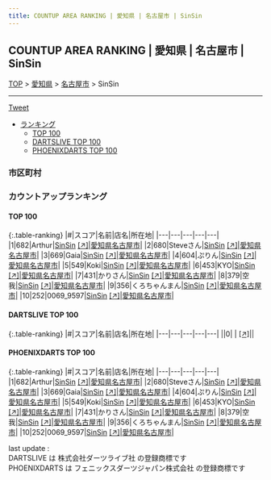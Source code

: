 ```yaml
---
title: COUNTUP AREA RANKING | 愛知県 | 名古屋市 | SinSin
---
```

## COUNTUP AREA RANKING | 愛知県 | 名古屋市 | SinSin

[TOP](/darts/rank/) > [愛知県](/darts/rank/愛知県/) > [名古屋市](/darts/rank/愛知県/名古屋市/) > SinSin

___

<a href="https://twitter.com/share?ref_src=twsrc%5Etfw" data-text="COUNTUP AREA RANKING | 愛知県名古屋市SinSin" class="twitter-share-button" data-hashtags="DARTSLIVE,PHOENIXDARTS,darts,ダーツ" data-show-count="false">Tweet</a>

* [ランキング](#カウントアップランキング)
    * [TOP 100](#top-100)
    * [DARTSLIVE TOP 100](#dartslive-top-100)
    * [PHOENIXDARTS TOP 100](#phoenixdarts-top-100)

### 市区町村

<ul>

</ul>

### カウントアップランキング

#### TOP 100



{:.table-ranking}
|#|スコア|名前|店名|所在地|
|---|---|---|---|---|
|1|682|<span class="rank-name-pd">Arthur</span>|<a href="/darts/rank/shops/89439.html">SinSin</a> <a href="https://vs.phoenixdarts.com/jp/shop/shopDetailInfo/s_89439?s_seq=89439">[↗]</a>|<a href="/darts/rank/愛知県/名古屋市">愛知県名古屋市</a>|
|2|680|<span class="rank-name-pd">Steveさん</span>|<a href="/darts/rank/shops/89439.html">SinSin</a> <a href="https://vs.phoenixdarts.com/jp/shop/shopDetailInfo/s_89439?s_seq=89439">[↗]</a>|<a href="/darts/rank/愛知県/名古屋市">愛知県名古屋市</a>|
|3|669|<span class="rank-name-pd">Gaia</span>|<a href="/darts/rank/shops/89439.html">SinSin</a> <a href="https://vs.phoenixdarts.com/jp/shop/shopDetailInfo/s_89439?s_seq=89439">[↗]</a>|<a href="/darts/rank/愛知県/名古屋市">愛知県名古屋市</a>|
|4|604|<span class="rank-name-pd">ぷりん</span>|<a href="/darts/rank/shops/89439.html">SinSin</a> <a href="https://vs.phoenixdarts.com/jp/shop/shopDetailInfo/s_89439?s_seq=89439">[↗]</a>|<a href="/darts/rank/愛知県/名古屋市">愛知県名古屋市</a>|
|5|549|<span class="rank-name-pd">Koki</span>|<a href="/darts/rank/shops/89439.html">SinSin</a> <a href="https://vs.phoenixdarts.com/jp/shop/shopDetailInfo/s_89439?s_seq=89439">[↗]</a>|<a href="/darts/rank/愛知県/名古屋市">愛知県名古屋市</a>|
|6|453|<span class="rank-name-pd">KYO</span>|<a href="/darts/rank/shops/89439.html">SinSin</a> <a href="https://vs.phoenixdarts.com/jp/shop/shopDetailInfo/s_89439?s_seq=89439">[↗]</a>|<a href="/darts/rank/愛知県/名古屋市">愛知県名古屋市</a>|
|7|431|<span class="rank-name-pd">かりさん</span>|<a href="/darts/rank/shops/89439.html">SinSin</a> <a href="https://vs.phoenixdarts.com/jp/shop/shopDetailInfo/s_89439?s_seq=89439">[↗]</a>|<a href="/darts/rank/愛知県/名古屋市">愛知県名古屋市</a>|
|8|379|<span class="rank-name-pd">空我</span>|<a href="/darts/rank/shops/89439.html">SinSin</a> <a href="https://vs.phoenixdarts.com/jp/shop/shopDetailInfo/s_89439?s_seq=89439">[↗]</a>|<a href="/darts/rank/愛知県/名古屋市">愛知県名古屋市</a>|
|9|356|<span class="rank-name-pd">くろちゃんまん</span>|<a href="/darts/rank/shops/89439.html">SinSin</a> <a href="https://vs.phoenixdarts.com/jp/shop/shopDetailInfo/s_89439?s_seq=89439">[↗]</a>|<a href="/darts/rank/愛知県/名古屋市">愛知県名古屋市</a>|
|10|252|<span class="rank-name-pd">0069_9597</span>|<a href="/darts/rank/shops/89439.html">SinSin</a> <a href="https://vs.phoenixdarts.com/jp/shop/shopDetailInfo/s_89439?s_seq=89439">[↗]</a>|<a href="/darts/rank/愛知県/名古屋市">愛知県名古屋市</a>|


#### DARTSLIVE TOP 100



{:.table-ranking}
|#|スコア|名前|店名|所在地|
|---|---|---|---|---|
||0|<span class="rank-name-dl"> </span>|<a href="/darts/rank/shops/.html"></a> <a href="">[↗]</a>|<a href="/darts/rank//"></a>|


#### PHOENIXDARTS TOP 100



{:.table-ranking}
|#|スコア|名前|店名|所在地|
|---|---|---|---|---|
|1|682|<span class="rank-name-pd">Arthur</span>|<a href="/darts/rank/shops/89439.html">SinSin</a> <a href="https://vs.phoenixdarts.com/jp/shop/shopDetailInfo/s_89439?s_seq=89439">[↗]</a>|<a href="/darts/rank/愛知県/名古屋市">愛知県名古屋市</a>|
|2|680|<span class="rank-name-pd">Steveさん</span>|<a href="/darts/rank/shops/89439.html">SinSin</a> <a href="https://vs.phoenixdarts.com/jp/shop/shopDetailInfo/s_89439?s_seq=89439">[↗]</a>|<a href="/darts/rank/愛知県/名古屋市">愛知県名古屋市</a>|
|3|669|<span class="rank-name-pd">Gaia</span>|<a href="/darts/rank/shops/89439.html">SinSin</a> <a href="https://vs.phoenixdarts.com/jp/shop/shopDetailInfo/s_89439?s_seq=89439">[↗]</a>|<a href="/darts/rank/愛知県/名古屋市">愛知県名古屋市</a>|
|4|604|<span class="rank-name-pd">ぷりん</span>|<a href="/darts/rank/shops/89439.html">SinSin</a> <a href="https://vs.phoenixdarts.com/jp/shop/shopDetailInfo/s_89439?s_seq=89439">[↗]</a>|<a href="/darts/rank/愛知県/名古屋市">愛知県名古屋市</a>|
|5|549|<span class="rank-name-pd">Koki</span>|<a href="/darts/rank/shops/89439.html">SinSin</a> <a href="https://vs.phoenixdarts.com/jp/shop/shopDetailInfo/s_89439?s_seq=89439">[↗]</a>|<a href="/darts/rank/愛知県/名古屋市">愛知県名古屋市</a>|
|6|453|<span class="rank-name-pd">KYO</span>|<a href="/darts/rank/shops/89439.html">SinSin</a> <a href="https://vs.phoenixdarts.com/jp/shop/shopDetailInfo/s_89439?s_seq=89439">[↗]</a>|<a href="/darts/rank/愛知県/名古屋市">愛知県名古屋市</a>|
|7|431|<span class="rank-name-pd">かりさん</span>|<a href="/darts/rank/shops/89439.html">SinSin</a> <a href="https://vs.phoenixdarts.com/jp/shop/shopDetailInfo/s_89439?s_seq=89439">[↗]</a>|<a href="/darts/rank/愛知県/名古屋市">愛知県名古屋市</a>|
|8|379|<span class="rank-name-pd">空我</span>|<a href="/darts/rank/shops/89439.html">SinSin</a> <a href="https://vs.phoenixdarts.com/jp/shop/shopDetailInfo/s_89439?s_seq=89439">[↗]</a>|<a href="/darts/rank/愛知県/名古屋市">愛知県名古屋市</a>|
|9|356|<span class="rank-name-pd">くろちゃんまん</span>|<a href="/darts/rank/shops/89439.html">SinSin</a> <a href="https://vs.phoenixdarts.com/jp/shop/shopDetailInfo/s_89439?s_seq=89439">[↗]</a>|<a href="/darts/rank/愛知県/名古屋市">愛知県名古屋市</a>|
|10|252|<span class="rank-name-pd">0069_9597</span>|<a href="/darts/rank/shops/89439.html">SinSin</a> <a href="https://vs.phoenixdarts.com/jp/shop/shopDetailInfo/s_89439?s_seq=89439">[↗]</a>|<a href="/darts/rank/愛知県/名古屋市">愛知県名古屋市</a>|


<div class="footer border-top border-gray-light mt-5 pt-3 text-right text-gray">
    last update : <span style="font-weight: italic" id="foot_last_modified"></span><br />
    DARTSLIVE は 株式会社ダーツライブ社 の登録商標です<br />
    PHOENIXDARTS は フェニックスダーツジャパン株式会社 の登録商標です<br />
</div>

<script src="https://cdnjs.cloudflare.com/ajax/libs/jquery.tablesorter/2.31.3/js/jquery.tablesorter.min.js" integrity="sha512-qzgd5cYSZcosqpzpn7zF2ZId8f/8CHmFKZ8j7mU4OUXTNRd5g+ZHBPsgKEwoqxCtdQvExE5LprwwPAgoicguNg==" crossorigin="anonymous" referrerpolicy="no-referrer"></script>
<link rel="stylesheet" href="https://cdnjs.cloudflare.com/ajax/libs/jquery.tablesorter/2.31.3/css/theme.default.min.css" integrity="sha512-wghhOJkjQX0Lh3NSWvNKeZ0ZpNn+SPVXX1Qyc9OCaogADktxrBiBdKGDoqVUOyhStvMBmJQ8ZdMHiR3wuEq8+w==" crossorigin="anonymous" referrerpolicy="no-referrer" />
<script>
$(function() {
    $(".table-ranking").tablesorter({sortList:[[0, 0]]});
    $("#foot_last_modified").text(formatDate(new Date(document.lastModified), 'yyyy-MM-dd HH:mm:ss'));
});
</script>

<script async src="https://platform.twitter.com/widgets.js" charset="utf-8"></script>